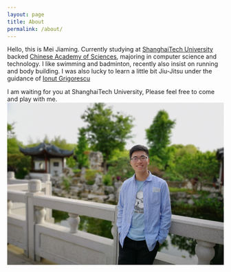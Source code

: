 ```yaml
---
layout: page
title: About
permalink: /about/
---
```


Hello, this is Mei Jiaming. Currently studying at [ShanghaiTech University](http://www.shanghaitech.edu.cn) backed [Chinese Academy of Sciences](http://www.cas.cn), majoring in computer science and technology. I like swimming and badminton, recently also insist on running and body building. I was also lucky to learn a little bit Jiu-Jitsu under the guidance of [Ionut Grigorescu](https://www.facebook.com/ionut.grigorescu.9)

I am waiting for you at ShanghaiTech University, Please feel free to come and play with me.
![me](/me.jpg)



[jekyll-organization]: https://github.com/jekyll
